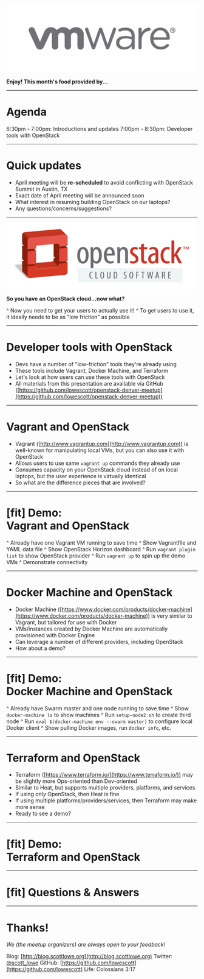 ![fit](vmw-logo-gray-full.jpg)

**Enjoy! This month's food provided by...**

---
# **Agenda**

6:30pm - 7:00pm: Introductions and updates
7:00pm - 8:30pm: Developer tools with OpenStack

---
# **Quick updates**

* April meeting will be **re-scheduled** to avoid conflicting with OpenStack Summit in Austin, TX
* Exact date of April meeting will be announced soon
* What interest in resuming building OpenStack on our laptops?
* Any questions/concerns/suggestions?

---
![fit,original](openstack.jpg)

**So you have an OpenStack cloud...now what?**

^ Now you need to get your users to actually use it!
^ To get users to use it, it ideally needs to be as "low friction" as possible

---
# **Developer tools with OpenStack**

* Devs have a number of "low-friction" tools they're already using
* These tools include Vagrant, Docker Machine, and Terraform
* Let's look at how users can use these tools with OpenStack
* All materials from this presentation are available via GitHub ([https://github.com/lowescott/openstack-denver-meetup](https://github.com/lowescott/openstack-denver-meetup))

---
# **Vagrant and OpenStack**

* Vagrant ([http://www.vagrantup.com](http://www.vagrantup.com)) is well-known for manipulating local VMs, but you can also use it with OpenStack
* Allows users to use same `vagrant up` commands they already use
* Consumes capacity on your OpenStack cloud instead of on local laptops, but the user experience is virtually identical
* So what are the difference pieces that are involved?

---
# [fit] **Demo:**<br>Vagrant and OpenStack

^ Already have one Vagrant VM running to save time
^ Show Vagrantfile and YAML data file
^ Show OpenStack Horizon dashboard
^ Run `vagrant plugin list` to show OpenStack provider
^ Run `vagrant up` to spin up the demo VMs
^ Demonstrate connectivity

---
# **Docker Machine and OpenStack**

* Docker Machine ([https://www.docker.com/products/docker-machine](https://www.docker.com/products/docker-machine)) is very similar to Vagrant, but tailored for use with Docker
* VMs/instances created by Docker Machine are automatically provisioned with Docker Engine
* Can leverage a number of different providers, including OpenStack
* How about a demo?

---
# [fit] **Demo:**<br>Docker Machine and OpenStack

^ Already have Swarm master and one node running to save time
^ Show `docker-machine ls` to show machines
^ Run `setup-node2.sh` to create third node
^ Run `eval $(docker-machine env --swarm master)` to configure local Docker client
^ Show pulling Docker images, run `docker info`, etc.

---
# **Terraform and OpenStack**

* Terraform ([https://www.terraform.io/](https://www.terraform.io/)) may be slightly more Ops-oriented than Dev-oriented
* Similar to Heat, but supports multiple providers, platforms, and services
* If using _only_ OpenStack, then Heat is fine
* If using multiple platforms/providers/services, then Terraform may make more sense
* Ready to see a demo?

---
# [fit] **Demo**:<br>Terraform and OpenStack

---
# [fit] **Questions & Answers**

---
# **Thanks!**

_We (the meetup organizers) are always open to your feedback!_

Blog: [http://blog.scottlowe.org](http://blog.scottlowe.org)
Twitter: [@scott_lowe](https://twitter.com/scott_lowe)
GitHub: [https://github.com/lowescott](https://github.com/lowescott)
Life: Colossians 3:17
